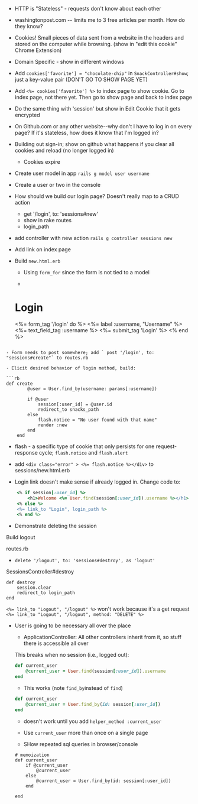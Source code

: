 - HTTP is "Stateless" - requests don't know about each other
- washingtonpost.com -- limits me to 3 free articles per month.  How do they know? 
- Cookies! Small pieces of data sent from a website in the headers and stored on the computer while browsing.  (show in "edit this cookie" Chrome Extension)
- Domain Specific - show in different windows
- Add `cookies['favorite'] = "chocolate-chip"` in `SnackController#show`; just a key-value pair (DON'T GO TO SHOW PAGE YET)

- Add `<%= cookies['favorite'] %>` to index page to show cookie.  Go to index page, not there yet.  Then go to show page and back to index page

- Do the same thing with 'session' but show in Edit Cookie that it gets encrypted

- On Github.com or any other website--why don't I have to log in on every page?  If it's stateless, how does it know that I'm logged in?

- Building out sign-in; show on github what happens if you clear all cookies and reload (no longer logged in)
    - Cookies expire

- Create user model in app
    ` rails g model user username `

- Create a user or two in the console

- How should we build our login page?  Doesn't really map to a CRUD action
    -   get '/login', to: 'sessions#new'
    - show in rake routes
    - login_path

- add controller with new action `rails g controller sessions new`

- Add link on index page

- Build `new.html.erb`
    - Using `form_for` since the form is not tied to a model
    - ```
    <h1>Login</h1>
    <%= form_tag '/login' do %>
        <%= label :username, "Username" %>
        <%= text_field_tag :username %>
        <%= submit_tag 'Login' %>
    <% end %>
```

- Form needs to post somewhere; add ` post '/login', to: "sessions#create"` to routes.rb

- Elicit desired behavior of login method, build:

```rb  
def create
        @user = User.find_by(username: params[:username])

        if @user
            session[:user_id] = @user.id
            redirect_to snacks_path
        else
            flash.notice = "No user found with that name"
            render :new
        end
    end
```
- flash - a specific type of cookie that only persists for one request-response cycle; `flash.notice` and `flash.alert` 

- add `<div class="error" > <%= flash.notice %></div>` to sessions/new.html.erb

- Login link doesn't make sense if already logged in.  Change code to:

```rb
    <% if session[:user_id] %>
        <h1>Welcome <%= User.find(session[:user_id]).username %></h1>
    <% else %>
    <%= link_to "Login", login_path %>
    <% end %>
```

- Demonstrate deleting the session

Build logout

routes.rb
- `delete '/logout', to: 'sessions#destroy', as 'logout'`

SessionsController#destroy
```
def destroy
    session.clear
    redirect_to login_path
end
```
`<%= link_to "Logout", "/logout" %>`
won't work because it's a get request
`<%= link_to "Logout", "/logout", method: "DELETE" %>`


- User is going to be necessary all over the place
    - ApplicationController:  All other controllers inherit from it, so stuff there is accessible all over

    This breaks when no session (i.e., logged out):

    ```rb
    def current_user
        @current_user = User.find(session[:user_id]).username
    end
    ```
    - This works (note `find_by`instead of `find`)
    
    ```rb    
    def current_user
        @current_user = User.find_by(id: session[:user_id])
    end
    ```

    - doesn't work until you add `helper_method :current_user`

    - Use `current_user` more than once on a single page

    - SHow repeated sql queries in browser/console
    ```
    # memoization
    def current_user
        if @current_user
            @current_user
        else
            @current_user = User.find_by(id: session[:user_id])
        end

    end
    ```

 